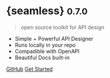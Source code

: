 <!-- _coverpage.md -->

<!-- ![logo](_media/icon.svg) -->

# {seamless} <small>0.7.0</small>

> open source toolkit for API design

- Simple + Powerful API Designer
- Runs locally in your repo
- Compadible with OpenAPI
- Beautiful Docs built-in

[GitHub](https://github.com/docsifyjs/docsify/)
[Get Started](#docsify)